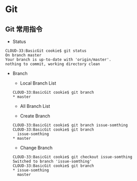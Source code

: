 # Git

## Git 常用指令

* Status

``` Command
CLOUD-33:BasicGit cookie$ git status
On branch master
Your branch is up-to-date with 'origin/master'.
nothing to commit, working directory clean
```

* Branch
	* Local Branch List

	``` Command
	CLOUD-33:BasicGit cookie$ git branch
	* master
	```
	
	* All Branch List
	
	* Create Branch
	
	```` Command
	CLOUD-33:BasicGit cookie$ git branch issue-somthing
	CLOUD-33:BasicGit cookie$ git branch
	  issue-somthing
	* master
	````
	
	* Change Branch
	
	```` Command
	CLOUD-33:BasicGit cookie$ git checkout issue-somthing
	Switched to branch 'issue-somthing'
	CLOUD-33:BasicGit cookie$ git branch
	* issue-somthing
	  master
	````
